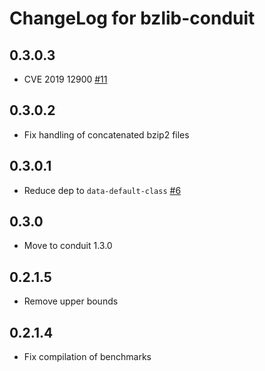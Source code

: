 # ChangeLog for bzlib-conduit

## 0.3.0.3

* CVE 2019 12900 [#11](https://github.com/snoyberg/bzlib-conduit/pull/11)

## 0.3.0.2

* Fix handling of concatenated bzip2 files

## 0.3.0.1

* Reduce dep to `data-default-class` [#6](https://github.com/snoyberg/bzlib-conduit/pull/6)

## 0.3.0

* Move to conduit 1.3.0

## 0.2.1.5

* Remove upper bounds

## 0.2.1.4

* Fix compilation of benchmarks
